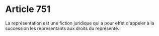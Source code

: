 # Article 751

La représentation est une fiction juridique qui a pour effet d'appeler à la succession les représentants aux droits du représenté.